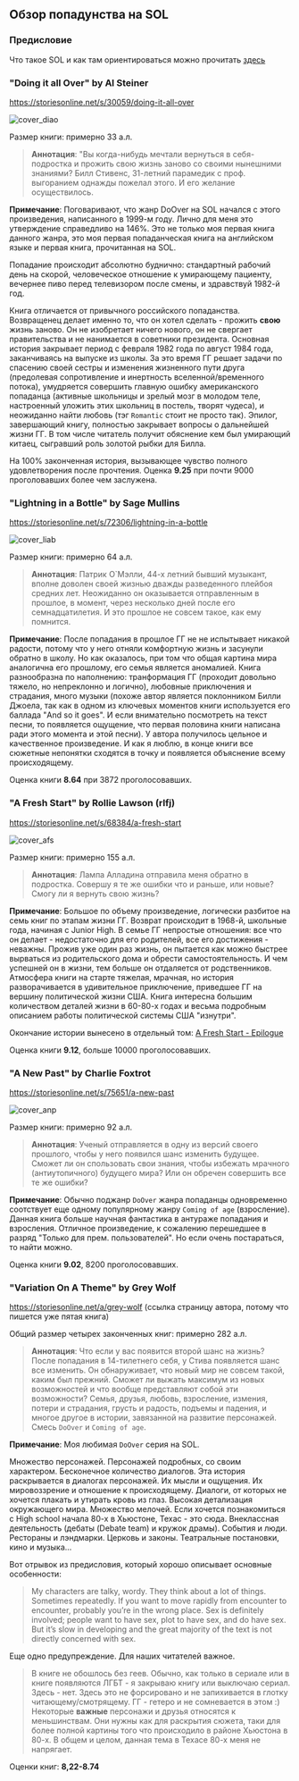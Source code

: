 ## Обзор попадунства на SOL

### Предисловие
Что такое SOL и как там ориентироваться можно прочитать 
[здесь](sol_about.md)

### "Doing it all Over" by Al Steiner

https://storiesonline.net/s/30059/doing-it-all-over

![cover_diao](/pics/c_diao.jpg "Doing it all Over Cover")

Размер книги: примерно 33 а.л.

> **Аннотация**:
"Вы когда-нибудь мечтали вернуться в себя-подростка и прожить свою жизнь заново со своими нынешними знаниями? Билл Стивенс, 31-летний парамедик с проф. выгоранием однажды пожелал этого. И его желание осуществилось.

**Примечание**:
Поговаривают, что жанр DoOver на SOL начался с этого произведения, написанного в 1999-м году.
Лично для меня это утверждение справедливо на 146%. Это не только моя первая книга данного жанра, это моя первая попаданческая книга на английском языке и первая книга, прочитанная на SOL.

Попадание происходит абсолютно буднично: стандартный рабочий день на скорой, человеческое отношение к умирающему пациенту, вечернее пиво перед телевизором после смены, и здравствуй 1982-й год.

Книга отличается от привычного российского попаданства. Возвращенец делает именно то, что он хотел сделать - прожить **свою** жизнь заново. Он не изобретает ничего нового, он не свергает правительства и не нанимается в советники президента. Основная история закрывает период с февраля 1982 года по август 1984 года, заканчиваясь на выпуске из школы. За это время ГГ решает задачи по спасению своей сестры и изменения жизненного пути друга (предолевая сопротивление и инертность вселенной/временного потока), умудряется совершить главную ошибку американского попаданца (активные школьницы и зрелый мозг в молодом теле, настроенный уложить этих школьниц в постель, творят чудеса), и неожиданно найти любовь (тэг `Romantic` стоит не просто так). Эпилог, завершающий книгу, полностью закрывает вопросы о дальнейшей жизни ГГ. В том числе читатель получит обяснение кем был умирающий китаец, сыгравший роль золотой рыбки для Билла. 

На 100% законченная история, вызывающее чувство полного удовлетворения после прочтения.
Оценка **9.25** при почти 9000 проголовавших более чем заслужена.



### "Lightning in a Bottle" by Sage Mullins

https://storiesonline.net/s/72306/lightning-in-a-bottle

![cover_liab](/pics/c_liab.jpg "Lightning in a Bottle Cover")

Размер книги: примерно 64 а.л.

> **Аннотация**:
Патрик О`Мэлли, 44-х летний бывший музыкант, вполне доволен своей жизнью дважды разведенного плейбоя средних лет. Неожиданно он оказывается отправленным в прошлое, в момент, через несколько дней после его семнадцатилетия. И это прошлое не совсем такое, как ему помнится.

**Примечание**:
После попадания в прошлое ГГ не не испытывает никакой радости, потому что у него отняли комфортную жизнь и засунули обратно в школу. Но как оказалось, при том что общая картина мира аналогична его прошлому, его семья является аномалией. Книга разнообразна по наполнению: транформация ГГ (проходит довольно тяжело, но непреклонно и логично),  любовные приключения и страдания, много музыки (похоже автор является поклонником Билли Джоела, так как в одном из ключевых моментов книги используется его баллада "And so it goes". И если внимательно посмотреть на текст песни, то появляется ощущение, что первая половина книги написана ради этого момента и этой песни). 
У автора получилось цельное и качественное произведение. И как я люблю, в конце книги все сюжетные непонятки сходятся в точку и появляется объяснение всему происходящему. 

Оценка книги **8.64** при 3872 проголосовавших.

### "A Fresh Start" by Rollie Lawson (rlfj)

https://storiesonline.net/s/68384/a-fresh-start

![cover_afs](/pics/c_afs.jpg "A Fresh Start Cover")

Размер книги: примерно 155 а.л.

> **Аннотация**:
Лампа Алладина отправила меня обратно в подростка. Совершу я те же ошибки что и раньше, или новые? Смогу ли я вернуть свою жизнь?

**Примечание**:
Большое по объему произведение, логически разбитое на семь книг по этапам жизни ГГ. Возврат происходит в 1968-й, школьные года, начиная с Junior High. В семье ГГ непростые отношения: все что он делает - недостаточно для его родителей, все его достижения - неважны. Прожив уже один раз жизнь, он пытается как можно быстрее вырваться из родительского дома и обрести самостоятельность. И чем успешней он в жизни, тем больше он отдаляется от родственников. Атмосфера книги на старте тяжелая, мрачная, но история разворачивается в удивительное приключение, приведшее ГГ на вершину политической жизни США. Книга интересна большим количеством деталей жизни в 60-80-х годах и весьма подробным описанием работы политической системы США "изнутри". 

Окончание истории вынесено в отдельный том: [A Fresh Start - Epilogue](https://storiesonline.net/s/76954/a-fresh-start-epilogue)

Оценка книги **9.12**, больше 10000 проголосовавших. 

### "A New Past" by Charlie Foxtrot

https://storiesonline.net/s/75651/a-new-past

![cover_anp](/pics/c_anp.jpg "A New Past Cover")

Размер книги: примерно 92 а.л.

> **Аннотация**:
Ученый отправляется в одну из версий своего прошлого, чтобы у него появился шанс изменить будущее. Сможет ли он спользовать свои знания, чтобы избежать мрачного (антиутопичного) будущего мира? Или он обречен совершить все те же ошибки?

**Примечание**:
Обычно поджанр `DoOver` жанра попаданцы одновременно соотствует еще одному популярному жанру `Coming of age` (взросление). Данная книга больше научная фантастика в антураже попадания и взросления. Отличное произведение, к сожалению перешедшее в разряд "Только для прем. пользователей". Но если очень постараться, то найти можно.

Оценка книги **9.02**, 8200 проголосовавших. 

### "Variation On A Theme" by Grey Wolf

https://storiesonline.net/a/grey-wolf
(ссылка страницу автора, потому что пишется уже пятая книга)

Общий размер четырех законченных книг: примерно 282 а.л.

> **Аннотация**:
Что если у вас появится второй шанс на жизнь? После попадания в 14-тилетнего себя, у Стива появляется шанс все изменить. Он обнаруживает, что новый мир не совсем такой, каким был прежний. Сможет ли выжать максимум из новых возможностей и что вообще представляют собой эти возможности? Семья, друзья, любовь, взросление, измения, потери и страдания, грусть и радость, подъемы и падения, и многое другое в истории, завязанной на развитие персонажей. Смесь `DoOver` и `Coming of age`.

**Примечание**:
Моя любимая `DoOver` серия на SOL. 

Множество персонажей. Персонажей подробных, со своим характером.
Бесконечное количество диалогов. Эта история раскрывается в диалогах персонажей. Их мысли и ощущения. Их мировоззрение и отношение к происходящему. Диалоги, от которых не хочется плакать и утирать кровь из глаз. 
Высокая детализация окружающего мира. Множество мелочей. Если хочется познакомиться с High school начала 80-х в Хьюстоне, Техас - это сюда. Внеклассная деятельность (дебаты (Debate team) и кружок драмы).  События и люди. Рестораны и лэндмарки. Церковь и законы. Театральные постановки, кино и музыка...

Вот отрывок из предисловия, который хорошо описывает основные особенности:
> My characters are talky, wordy. They think about a lot of things. Sometimes repeatedly. If you want to move rapidly from encounter to encounter, probably you’re in the wrong place. Sex is definitely involved; people want to have sex, plot to have sex, and do have sex. But it’s slow in developing and the great majority of the text is not directly concerned with sex.

Еще одно предупреждение. Для наших читателей важное.
> В книге не обошлось без геев. Обычно, как только в сериале или в книге появляются ЛГБТ - я закрываю книгу или выключаю сериал. Здесь - нет. Здесь это не форсировано и не запихивается в глотку читающему/смотрящему. ГГ - гетеро и не сомневается в этом :) Некоторые **важные** персонажи и друзья относятся к меньшинствам. Они нужны как для раскрытия сюжета, таки для более полной картины того что происходило в районе Хьюстона в 80-х. В общем и целом, данная тема в Техасе 80-х меня не напрягает.

Оценки книг: **8,22-8.74**
